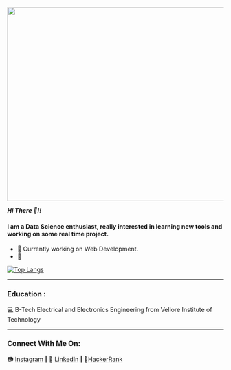 <img src="https://user-images.githubusercontent.com/79392789/132948356-211e6f64-a7dc-4c9b-b44c-8d3e6f02a7bd.jpg" width="1080" height="450">

***Hi There 👋!!***
#### I am a Data Science enthusiast, really interested in learning new tools and working on some real time project.
- 🔭 Currently working on Web Development.
- 🌱 

[![Top Langs](https://github-readme-stats.vercel.app/api/top-langs/?username=Anveshdeo&hide=hack,ejs,php&langs_count=6&layout=compact&theme=gruvbox)](https://github.com/anuraghazra/github-readme-stats)

- - - -
### Education : 
:computer: B-Tech Electrical and Electronics Engineering from Vellore Institute of Technology
- - - -
### Connect With Me On:
📷 [Instagram][instagram] **|** 
👔 [LinkedIn][linkedin] **|**
:wrench:[HackerRank][hackerrank]


[instagram]: https://www.instagram.com/mr.deo__/
[linkedin]: https://www.linkedin.com/in/anvesh-deo-b015a3189/
[hackerrank]:https://www.hackerrank.com/anveshkumardeo89


<!--
- 👯 I’m looking to collaborate on ...
- 🤔 I’m looking for help with ...
- 💬 Ask me about ...
- 📫 How to reach me: ...
- 😄 Pronouns: ...
- ⚡ Fun fact: ...
-->
